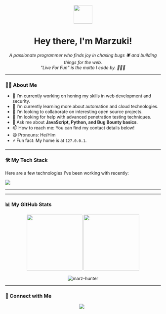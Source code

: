 <div align="center">
  <img src="https://media0.giphy.com/media/v1.Y2lkPTc5MGI3NjExb3hpOW5sYThwajA5NzJndmtmcnR4eW5rbWlkZW96bnZhbzFqN2pseiZlcD12MV9pbnRlcm5hbF9naWZfYnlfaWQmY3Q9Zw/pOKrXLf9N5g76/giphy.gif" width="60" />
  <h1>
    Hey there, I'm Marzuki!
  </h1>
</div>

<div align="center">
  <em>
    A passionate programmer who finds joy in chasing bugs 🕷️ and building things for the web.
    <br />
    "Live For Fun" is the motto I code by. 👨🏻‍💻
  </em>
</div>

---

### 🙋‍♂️ About Me

-   🔭 I’m currently working on honing my skills in web development and security.
-   🌱 I’m currently learning more about automation and cloud technologies.
-   👯 I’m looking to collaborate on interesting open source projects.
-   🤔 I’m looking for help with advanced penetration testing techniques.
-   💬 Ask me about **JavaScript, Python, and Bug Bounty basics**.
-   📫 How to reach me: You can find my contact details below!
-   😄 Pronouns: He/Him
-   ⚡ Fun fact: My home is at `127.0.0.1`.

---

### 🛠️ My Tech Stack

Here are a few technologies I've been working with recently:

<p align="left">
  <a href="https://skillicons.dev">
    <img src="https://skillicons.dev/icons?i=js,html,css,python,bash,git,github,vscode,docker,nodejs" />
  </a>
</p>

---


---

### 📊 My GitHub Stats

<p align="center">
  <img height="180em" src="https://github-readme-stats.vercel.app/api?username=marz-hunter&show_icons=true&theme=dracula&include_all_commits=true&count_private=true"/>
  <img height="180em" src="https://github-readme-stats.vercel.app/api/top-langs/?username=marz-hunter&layout=compact&langs_count=8&theme=dracula"/>
</p>
<p align="center">
  <img align="center" src="https://github-readme-streak-stats.herokuapp.com/?user=marz-hunter&theme=dracula" alt="marz-hunter" />
</p>

---

### 🤝 Connect with Me

<p align="center">
  <a href="https://github.com/marz-hunter"><img src="https://img.shields.io/badge/GitHub-100000?style=for-the-badge&logo=github&logoColor=white" /></a>
   </p>
